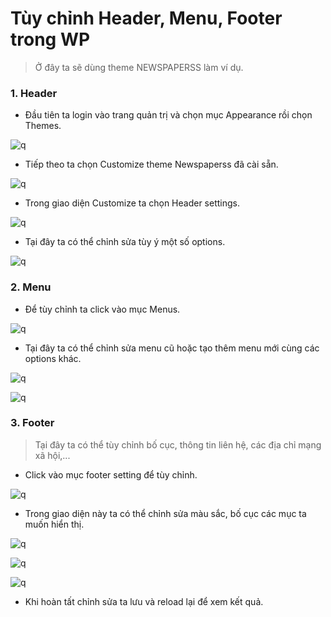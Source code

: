 # Tùy chỉnh Header, Menu, Footer trong WP
> Ở đây ta sẽ dùng theme NEWSPAPERSS làm ví dụ.

### 1. Header
- Đầu tiên ta login vào trang quản trị và chọn mục Appearance rồi chọn Themes.

![q](https://f5-zpcloud.zdn.vn/21971525953363645/a75df81962d8af86f6c9.jpg)

- Tiếp theo ta chọn Customize theme Newspaperss đã cài sẵn.

![q](https://f5-zpcloud.zdn.vn/5466590358120833576/d7057b42e1832cdd7592.jpg)

- Trong giao diện Customize ta chọn Header settings.

![q](https://f5-zpcloud.zdn.vn/4969782081030590892/d0115358c99904c75d88.jpg)

- Tại đây ta có thể chỉnh sửa tùy ý một số options.

![q](https://f4-zpcloud.zdn.vn/8231245017567944651/c40c4644dc8511db4894.jpg)

### 2. Menu
- Để tùy chỉnh ta click vào mục Menus.

![q](https://f4-zpcloud.zdn.vn/3395077390053040103/362762efb22e7f70263f.jpg)

- Tại đây ta có thể chỉnh sửa menu cũ hoặc tạo thêm menu mới cùng các options khác.

![q](https://f4-zpcloud.zdn.vn/3455945315374948818/7705f7ce270fea51b31e.jpg)

![q](https://f5-zpcloud.zdn.vn/5582151943466784542/b285a44e748fb9d1e09e.jpg)

### 3. Footer
> Tại đây ta có thể tùy chỉnh bố cục, thông tin liên hệ, các địa chỉ mạng xã hội,...
- Click vào mục footer setting để tùy chỉnh.

![q](https://f5-zpcloud.zdn.vn/8855748195382036373/9e2b054fc78e0ad0539f.jpg)

- Trong giao diện này ta có thể chỉnh sửa màu sắc, bố cục các mục ta muốn hiển thị.

![q](https://f5-zpcloud.zdn.vn/3266040543952949997/e18722e3e0222d7c7433.jpg)

![q](https://f4-zpcloud.zdn.vn/2089771176460950147/86f9549d965c5b02024d.jpg)

![q](https://f4-zpcloud.zdn.vn/6610462030950955751/2e2c4c488e8943d71a98.jpg)

- Khi hoàn tất chỉnh sửa ta lưu và reload lại để xem kết quả.
